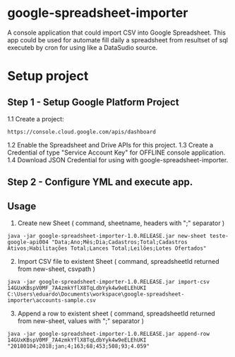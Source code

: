 # google-spreadsheet-importer

A console application that could import CSV into Google Spreadsheet.
This app could be used for automate fill daily a spreadsheet from resultset of sql executeb by cron for using like a DataSudio source.

# Setup project

## Step 1 - Setup Google Platform Project

1.1 Create a project:

    https://console.cloud.google.com/apis/dashboard

1.2 Enable the Spreadsheet and Drive APIs for this project.
1.3 Create a Credential of type "Service Account Key" for OFFLINE console application.
1.4 Download JSON Credential for using with google-spreadsheet-importer.

## Step 2 - Configure YML and execute app.



## Usage


1. Create new Sheet ( command, sheetname, headers with ";" separator )

```
java -jar google-spreadsheet-importer-1.0.RELEASE.jar new-sheet teste-google-api004 "Data;Ano;Mês;Dia;Cadastros;Total;Cadastros Ativos;Habilitações Total;Lances Total;Leilões;Lotes Ofertados"
```

2. Import CSV file to existent Sheet ( command, spreadsheetId returned from new-sheet, csvpath )

```
java -jar google-spreadsheet-importer-1.0.RELEASE.jar import-csv 14GUxKBspV0MF_7A4zmkYflX8TqLdbYyk4w9eELEhUKI C:\Users\eduardo\Documents\workspace\google-spreadsheet-importer\accounts-sample.csv
```

3. Append a row to existent sheet ( command, spreadsheetId returned from new-sheet, values with ";" separator )

```
java -jar google-spreadsheet-importer-1.0.RELEASE.jar append-row 14GUxKBspV0MF_7A4zmkYflX8TqLdbYyk4w9eELEhUKI "20180104;2018;jan;4;163;68;453;508;93;4.059"
```
